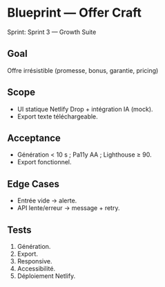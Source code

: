 # Blueprint — Offer Craft
Sprint: Sprint 3 — Growth Suite

## Goal
Offre irrésistible (promesse, bonus, garantie, pricing)

## Scope
- UI statique Netlify Drop + intégration IA (mock).
- Export texte téléchargeable.

## Acceptance
- Génération < 10 s ; Pa11y AA ; Lighthouse ≥ 90.
- Export fonctionnel.

## Edge Cases
- Entrée vide → alerte.
- API lente/erreur → message + retry.

## Tests
1) Génération.
2) Export.
3) Responsive.
4) Accessibilité.
5) Déploiement Netlify.
